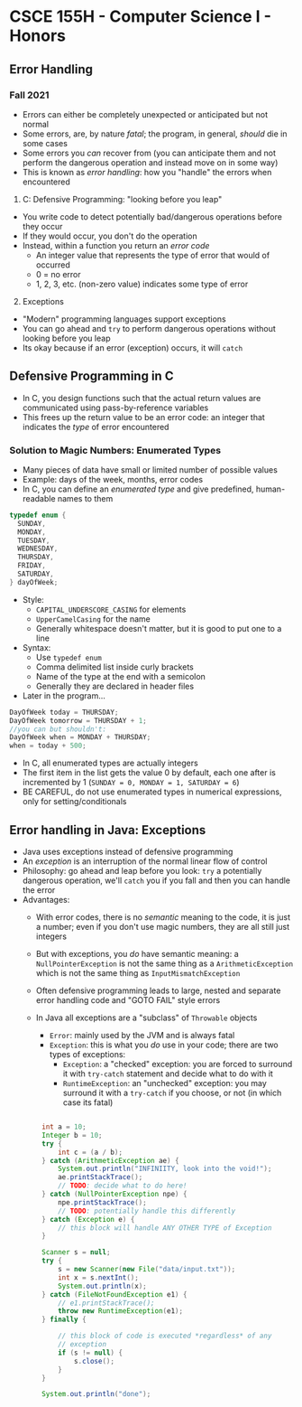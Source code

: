 
# CSCE 155H - Computer Science I - Honors
## Error Handling
### Fall 2021

* Errors can either be completely unexpected or anticipated but not normal
* Some errors, are, by nature *fatal*; the program, in general, *should* die in some cases
* Some errors you *can* recover from (you can anticipate them and not perform the dangerous operation and instead move on in some way)
* This is known as *error handling*: how you "handle" the errors when encountered

1. C: Defensive Programming: "looking before you leap"
  * You write code to detect potentially bad/dangerous operations before they occur
  * If they would occur, you don't do the operation
  * Instead, within a function you return an *error code*
    * An integer value that represents the type of error that would of occurred
    * 0 = no error
    * 1, 2, 3, etc. (non-zero value) indicates some type of error
2. Exceptions
  * "Modern" programming languages support exceptions
  * You can go ahead and `try` to perform dangerous operations without looking before you leap
  * Its okay because if an error (exception) occurs, it will `catch`

## Defensive Programming in C

* In C, you design functions such that the actual return values are communicated using pass-by-reference variables
* This frees up the return value to be an error code: an integer that indicates the *type* of error encountered


### Solution to Magic Numbers: Enumerated Types

* Many pieces of data have small or limited number of possible values
* Example: days of the week, months, error codes
* In C, you can define an *enumerated type* and give predefined, human-readable names to them

```c
typedef enum {
  SUNDAY,
  MONDAY,
  TUESDAY,
  WEDNESDAY,
  THURSDAY,
  FRIDAY,
  SATURDAY,
} dayOfWeek;
```

* Style:
  * `CAPITAL_UNDERSCORE_CASING` for elements
  * `UpperCamelCasing` for the name
  * Generally whitespace doesn't matter, but it is good to put one to a line
* Syntax:
  * Use `typedef enum`
  * Comma delimited list inside curly brackets
  * Name of the type at the end with a semicolon
  * Generally they are declared in header files
* Later in the program...

```c
DayOfWeek today = THURSDAY;
DayOfWeek tomorrow = THURSDAY + 1;
//you can but shouldn't:
DayOfWeek when = MONDAY + THURSDAY;
when = today + 500;
```

* In C, all enumerated types are actually integers
* The first item in the list gets the value 0 by default, each one after is incremented by 1 (`SUNDAY = 0, MONDAY = 1, SATURDAY = 6`)
* BE CAREFUL, do not use enumerated types in numerical expressions, only for setting/conditionals

## Error handling in Java: Exceptions

* Java uses exceptions instead of defensive programming
* An *exception* is an interruption of the normal linear flow of control
* Philosophy: go ahead and leap before you look: `try` a potentially dangerous operation, we'll `catch` you if you fall and then you can handle the error
* Advantages:
  * With error codes, there is no *semantic* meaning to the code, it is just a number; even if you don't use magic numbers, they are all still just integers
  * But with exceptions, you *do* have semantic meaning: a `NullPointerException` is not the same thing as a `ArithmeticException` which is not the same thing as `InputMismatchException`
  * Often defensive programming leads to large, nested and separate error handling code and "GOTO FAIL" style errors

  * In Java all exceptions are a "subclass" of `Throwable` objects
    * `Error`: mainly used by the JVM and is always fatal
    * `Exception`: this is what you *do* use in your code; there are two types of exceptions:
      * `Exception`: a "checked" exception: you are forced to surround it with `try-catch` statement and decide what to do with it
      * `RuntimeException`: an "unchecked" exception: you may surround it with a `try-catch` if you choose, or not (in which case its fatal)  

```java

		int a = 10;
		Integer b = 10;
		try {
			int c = (a / b);
		} catch (ArithmeticException ae) {
			System.out.println("INFINIITY, look into the void!");
			ae.printStackTrace();
			// TODO: decide what to do here!
		} catch (NullPointerException npe) {
			npe.printStackTrace();
			// TODO: potentially handle this differently
		} catch (Exception e) {
			// this block will handle ANY OTHER TYPE of Exception
		}

		Scanner s = null;
		try {
			s = new Scanner(new File("data/input.txt"));
			int x = s.nextInt();
			System.out.println(x);
		} catch (FileNotFoundException e1) {
			// e1.printStackTrace();
			throw new RuntimeException(e1);
 		} finally {

			// this block of code is executed *regardless* of any
			// exception
			if (s != null) {
				s.close();
			}
		}

		System.out.println("done");

```

```text






```
